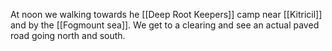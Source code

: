 At noon we walking towards he [[Deep Root Keepers]] camp near [[Kitricil]] and by the [[Fogmount sea]]. We get to a clearing and see an actual paved road going north and south. 